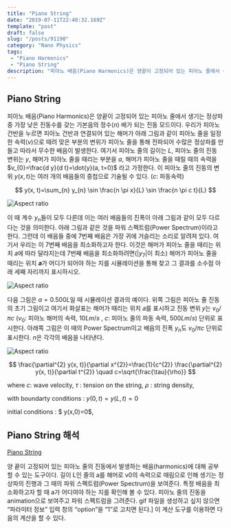 ```yaml
---
title: "Piano String"
date: "2019-07-11T22:40:32.169Z"
template: "post"
draft: false
slug: "/posts/91190"
category: "Nano Physics"
tags: 
 - "Piano Harmonics"
 - "Piano String"
description: "피아노 배음(Piano Harmonics)은 양끝이 고정되어 있는 피아노 줄에서 생기는 정상파 중 가장 낮은 진동수를 갖는 기본음의 정수 배가 되는 진동 모드이다. "
---
```


## Piano String

피아노 배음(Piano Harmonics)은 양끝이 고정되어 있는 피아노 줄에서 생기는 정상파 중 가장 낮은 진동수를 갖는 기본음의 정수($n$) 배가 되는 진동 모드이다. 우리가 피아노 건반을 누르면 피아노 건반과 연결되어 있는 해머가 아래 그림과 같이 피아노 줄을 일정한 속력($v$)으로 때려 맞은 부분의 변위가 피아노 줄을 통해 전파되어 수많은 정상파를 만들고 따라서 무수한 배음이 발생한다. 여기서 피아노 줄의 길이는 $L$, 피아노 줄의 진동 변위는 $y$, 해머가 피아노 줄을 때리는 부분을 $a$, 해머가 피아노 줄을 때릴 때의 속력을 $v_{0}=\frac{d y}{d t}=\dot{y}(a, t=0)$ 라고 가정한다. 이 피아노 줄의 진동의 변위 $y(x,t)$는 여러 개의 배음들의 중첩으로 기술될 수 있다. ($c$: 파동속력) 

$$
y(x, t)=\sum_{n} y_{n} \sin \frac{n \pi x}{L} \sin \frac{n \pi c t}{L}
$$

![Aspect ratio](/media/POST/9119/0.jpg)




이 때 계수 $y_{n}$들이 모두 다른데 이는 여러 배음들의 진폭이 아래 그림과 같이 모두 다르다는 것을 의미한다. 아래 그림과 같은 것을 파워 스펙트럼(Power Spectrum)이라고 한다. 그런데 이 배음들 중에 7번째 배음은 가장 귀에 거슬리는 소리로 알려져 있다. 여기서 우리는 이 7번째 배음을 최소화하고자 한다. 이것은 해머가 피아노 줄을 때리는 위치 𝑎에 따라 달라지는데 7번째 배음을 최소화하려면($\left|y_{7}\right|$이 최소) 해머가 피아노 줄을 때리는 위치 𝒂가 어디가 되어야 하는 지를 시뮬레이션을 통해 찾고 그 결과를 소수점 아래 세째 자리까지 표시하시오.


![Aspect ratio](/media/POST/9119/1.jpg)

다음 그림은 $a = 0.500L$일 때 시뮬레이션 결과의 예이다. 위쪽 그림은 피아노 줄 진동의 초기 그림이고 여기서 화살표는 해머가 때리는 위치 𝑎를 표시하고 진동 변위 𝑦는 $v_{0} / \pi c$ ($v_{0}$: 피아노 해머의 속력, $10L m/s$ , $c$: 피아노 줄의 파동 속력, $500L m/s$) 단위로 표시한다. 아래쪽 그림은 이 때의 Power Spectrum이고 배음의 진폭 $y_{n}$도 $v_{0} / \pi c$ 단위로 표시한다. $n$은 각각의 배음을 나타낸다.

![Aspect ratio](/media/POST/9119/2.jpg)

$$
\frac{\partial^{2} y(x, t)}{\partial x^{2}}=\frac{1}{c^{2}} \frac{\partial^{2} y(x, t)}{\partial t^{2}} \quad c=\sqrt{\frac{\tau}{\rho}}
$$

where $c$: wave velocity, $\tau$ : tension on the string, $\rho$ : string density, 

with boundarty conditions : $y(0,t)=y(L,t)=0$

initial conditions : $ y(x,0)=0$, 
 

## Piano String 해석

[Piano String](https://www.edison.re.kr/scienceappstore/-/scienceapp/pianostring/1-0-0/view)

양 끝이 고정되어 있는 피아노 줄의 진동에서 발생하는 배음(harmonics)에 대해 공부할 수 있는 도구이다. 길이 L인 줄의 a를 해머로 v0의 속력으로 때림으로 인해 생기는 정상파의 진행과 그 때의 파워 스펙트럼(Power Spectrum)을 보여준다. 특정 배음을 최소화하고자 할 때 a가 어디여야 하는 지를 확인해 볼 수 있다. 피아노 줄의 진동을 animation으로 보여주고 파워 스펙트럼을 그려준다. gif 파일을 생성하고 싶지 않으면 “파라미터 정보” 입력 창의 “option”을 “1”로 고치면 된다.] 이 계산 도구를 이용하면 다음의 계산을 할 수 있다.

